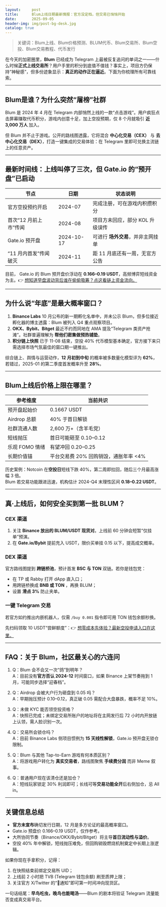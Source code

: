 ```yaml
---
layout:     post
title:      Blum上线日期最新情报：官方没定档，但交易已悄悄开始
date:       2025-09-05
header-img: img/post-bg-desk.jpg
catalog: true
---
```


> 关键词：Blum上线、Blum价格预测、BLUM代币、Blum交易所、Blum空投、Blum交易教程、代币发行

在今天的加密圈里，**Blum** 已经成为 Telegram 上最被反复追问的单词之一——什么时候**正式上线交易所**？用户手里的积分到底值不值钱？事实上，项目方仍保持“神秘感”，但多份迹象显示：**真正的动作正在逼近**。下面为你梳理所有可靠线索。

---

## Blum是谁？为什么突然“屠榜”社群

Blum 是 2024 年 4 月在 Telegram 内部悄然上线的一款“点击游戏”。用户疯狂点击屏幕赚取代币积分，游戏内创意十足，加上空投预期，仅 8 个月就吸引 **近 3,000 万人** 加入。

但 Blum 并不止于游戏。公开的路线图透露，它将混合 **中心化交易（CEX）** 与 **去中心化交易（DEX）**，打造一键集成的交易体验：在 Telegram 里即可兑换主流链上的任意资产。

---

## 最新时间线：上线叫停了三次，但 Gate.io 的“预开盘”已启动

| 节点 | 日期 | 状态说明 |
| --- | --- | --- |
| 官方空投预约开启 | 2024-07 | 完成注册，可在游戏内积攒积分 |
| 首次“12 月前上市”传闻 | 2024-08 | 项目方未回应，部分 KOL 升级误传 |
| Gate.io 预开盘 | 2024-10-17 | 可进行 **场外交易**，并非主网挂单 |
| “11 月内首发”传闻破灭 | 2024-11 | 距 11 月底还有一周，无官方公告 |

目前， Gate.io 的 Blum 预开盘价浮动在 **0.166–0.19 USDT**，高频博弈短线资金为主。👉 [想知道早盘波动背后谁在偷偷吸筹？点这看链上资金流向。](https://okxdog.com/)

---

## 为什么说“年底”是最大概率窗口？

1. **Binance Labs** 10 月公布的新一期孵化名单中，并未公示 Blum，但多位接近孵化器的博主透露：Blum 被列入 Q4 重点观察项目。  
2. **OKX、Bybit、Bitget** 最近不约而同地在 AMA 提及“Telegram 类资产抢滩”。社群普遍理解为 **帮他们密集做预热铺垫**。  
3. **积分链上快照** 已于 11-08 结束，空投 40% 代币模型基本确定，官方接下来只需选择市场气氛最佳的窗口期一键推出。

综合链上、舆情与运营动作，**12 月初到中旬** 的概率被多数量化模型评为 **62%**，若错过，2025-01 的第二季度首发概率升至 **28%**。

---

## Blum上线后价格上限在哪里？

| 参考维度 | 当前共识 |
| --- | --- |
| 预开盘起始价 | 0.1667 USDT |
| Airdrop 总额 | 40% 于首日解锁 |
| 社群流通人数 | 2,600 万+（含羊毛党） |
| 短线抛压 | 首日可能砸至 0.10–0.12 |
| 乐观 FOMO 情绪 | 有望冲回 0.20–0.25 |
| 长期价值锚 | 平台交易费 20% 回购销毁，通胀年率 <4% |

历史案例：Notcoin 在**空投日**短线下跌 40%，第二周即拉回，随后三个月最高涨幅 3 倍。  
Blum 若交易功能跟进迅速，机构估计 2024-Q4 末理性区间 **0.18–0.22 USDT**。

---

## 真·上线后，如何安全买到第一批 BLUM？

### CEX 渠道
1. 关注 **Binance 放出的 BLUM/USDT 现货对**。上线前 60 分钟会短暂“仅挂单”预演。  
2. 在 **Gate.io/Bybit** 提前充入 USDT，限价买单挂 0.15 以下，提高成交概率。

### DEX 渠道
官方路线图提到 **跨链桥池**，预计首发 **BSC 与 TON** 双链。若你是钱包党：
- 在 TP 或 Rabby 打开 dApp 直入口；
- 用跨链桥换成 **BNB 或 TON** ，再换 BLUM；
- 设置 **滑点 3%** 防止夹单。

### 一键 Telegram 交易
若官方如约推出内嵌机器人，仅需 `/buy 0.001` 指令即可用 TON 钱包余额秒换。  

先扫码领取 10 USDT“尝鲜额度”：👉 [想零成本先体验？最新空投申请入口在这里。](https://okxdog.com/)  

---

## FAQ：关于 Blum，社区最关心的六连问

1. Q：Blum 会不会又一次“鸽”到明年？  
   A：目前没有**官方否认 2024-12** 时间窗口，如果 Binance 上架节奏拖到 1 月，可能同步选择“迎春档”。

2. Q：Airdrop 会被大户行为砸盘到 0.05 吗？  
   A：早期抛压预计 0.10–0.12，真正破 0.05 需配合大盘暴跌，概率不足 10%。

3. Q：未做 KYC 能否领空投资格？  
   A：快照已完成；未绑定交易所账户的地址将在主网发行后 72 小时内开放链上认领，需人脸识别一次。

4. Q：交易所会锁仓吗？  
   A：目前 Binance Labs 侧项目惯例为 **15 天线性解锁**，Gate.io 预开盘无锁仓限制。

5. Q：Blum 与其他 Tap-to-Earn 游戏有何本质区别？  
   A：将游戏用户转化为 **真实交易者**，路线图聚焦 **手续费分润** 而非 Meme 叙事。

6. Q：普通用户现在该清仓还是加仓？  
   A：短线玩家锁定 30% 利润即可；长线可等**交易功能全开**后右侧加仓，忌 All in。

---

## 关键信息总结

- **官方未宣布**确切发行日期，12 月是多方论证的最高概率窗口。  
- Gate.io 预盘价 0.166–0.19 USDT，仅作参考。  
- 大所协同节奏（Binance/OKX/Bybit/Bitget）将主导**首日流动性与溢价**。  
- 空投 40% 年中解锁，短线抛压难免，但回购销毁燃烧机制奠定中长期上涨逻辑。  

如果你现在手拿积分，记得：
1. 在快照结束前绑定交易所 UID；  
2. 上线前 2 小时把 TVB (Telegram 钱包余额) 刷至质押上限；  
3. 关注官方 X/Twitter 的“🔔通知”即可第一时间冲向现货区。

一句话结尾：**早鸟吃虫，晚鸟也能喝汤**——Blum 的剧本将验证 Telegram 流量能否变成真交易平台。